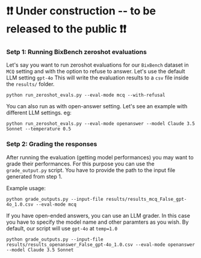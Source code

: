 # ❗❗ Under construction -- to be released to the public ❗❗
### Setp 1: Running BixBench zeroshot evaluations 
Let's say you want to run zeroshot evaluations for our `BixBench` dataset in `MCQ` setting and with the option to refuse to answer. Let's use the default LLM setting `gpt-4o`
This will write the evaluation results to a `csv` file inside the `results/` folder.
```
python run_zeroshot_evals.py --eval-mode mcq --with-refusal
```

You can also run as with open-answer setting. Let's see an example with  different LLM settings. eg:
```
python run_zeroshot_evals.py --eval-mode openanswer --model Claude 3.5 Sonnet --temperature 0.5
```

### Setp 2: Grading the responses 
After running the evaluation (getting model performances) you may want to grade their performances. For this purpose you can use the `grade_output.py` script.
You have to provide the path to the input file generated from step 1.

Example usage:
```
python grade_outputs.py --input-file results/results_mcq_False_gpt-4o_1.0.csv --eval-mode mcq
```

If you have open-ended answers, you can use an LLM grader. In this case you have to specify the model name and other paramters as you wish. By default, our script will use `gpt-4o` at `temp=1.0`
```
python grade_outputs.py --input-file results/results_openanswer_False_gpt-4o_1.0.csv --eval-mode openanswer --model Claude 3.5 Sonnet
```
